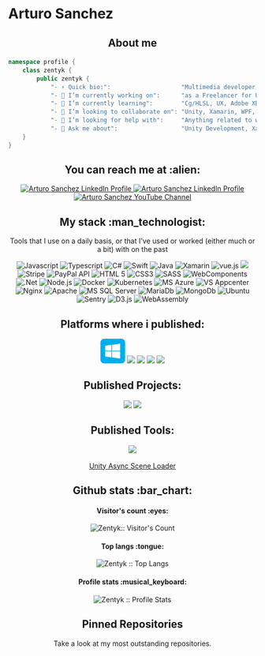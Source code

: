 # Arturo Sanchez

<h2 align="center">About me</h2>

```cs
namespace profile {
    class zentyk {
        public zentyk {
            "- ⚡ Quick bio:":                    "Multimedia developer, expert in Unity3D and Specialized .Net Developer",
            "- 🔭 I’m currently working on":      "as a Freelancer for Unity, WebAPIs and Mobile Projects",
            "- 🌱 I’m currently learning":        "Cg/HLSL, UX, Adobe XD Plugin Development and GraphQL",
            "- 👯 I’m looking to collaborate on": "Unity, Xamarin, WPF, WCF or ASP.net Projects",
            "- 🤔 I’m looking for help with":     "Anything related to what I am currently learning 😅",
            "- 💬 Ask me about":                  "Unity Development, Xamarin.Forms or anyting related to .Net technologies",
    }
}
```

<h2 align="center">You can reach me at :alien:</h2>

<p align="center">
   <a href="https://twitter.com/zentykdev">
    <img src="https://www.vectorlogo.zone/logos/twitter/twitter-icon.svg" alt="Arturo Sanchez LinkedIn Profile" height="30" width="30">
  </a>
    
  <a href="https://www.linkedin.com/in/zentykdev/">
    <img src="https://www.vectorlogo.zone/logos/linkedin/linkedin-icon.svg" alt="Arturo Sanchez LinkedIn Profile" height="30" width="30">
  </a>
  
  <a href="https://www.youtube.com/channel/UCXrJCF3eQsel1PvH0sIvY8Q">
    <img src="https://www.vectorlogo.zone/logos/youtube/youtube-icon.svg" alt="Arturo Sanchez YouTube Channel" height="30" width="30">
  </a>
</p>

<h2 align="center">My stack :man_technologist:</h2>

<p align="center">Tools that I use on a daily basis, or that I've used or worked (either much or a bit) with on the past</p>
<p align="center">
      <!--img src='https://www.vectorlogo.zone/logos/unity3d/unity3d-icon.svg' height='50px'-->
      <!--img src='https://github.com/uiwjs/file-icons/blob/master/icon/shaderlab.svg' height='50px'-->
      <img src="https://img.icons8.com/color/48/000000/javascript.png" height='50px' alt="Javascript"/>
      <img src="https://img.icons8.com/color/48/000000/typescript.png" height='50px' alt="Typescript"/>
      <img src='https://raw.githubusercontent.com/sammwyy/sammwyy/master/skills/csharp.png' height='50px' alt="C#">
      <img src="https://www.vectorlogo.zone/logos/swift/swift-icon.svg" height='50px' alt="Swift"/>
      <img src="https://www.vectorlogo.zone/logos/java/java-vertical.svg" height='50px' alt="Java"/>
      <!--<img src="https://www.vectorlogo.zone/logos/kotlinlang/kotlinlang-icon.svg" height='50px'/>-->
      <img src='https://github.com/detain/svg-logos/blob/master/svg/xamarin.svg' height='50px' alt="Xamarin"/>
      <img src="https://vuejs.org/images/logo.png" heigth="50px" width="50px" alt="vue.js"/>
      <img src='https://github.com/detain/svg-logos/blob/master/svg/adobe-xd.svg' height='50px'>
      <img src='https://www.vectorlogo.zone/logos/stripe/stripe-icon.svg' height='50px' alt="Stripe">
      <img src='https://github.com/detain/svg-logos/blob/master/svg/paypal-icon.svg' height='50px' alt="PayPal API">
      <img src="https://img.icons8.com/color/48/000000/html-5.png" height='50px' alt="HTML 5"/>
      <img src="https://img.icons8.com/color/48/000000/css3.png" height='50px' alt="CSS3"/>
      <img src="https://www.vectorlogo.zone/logos/sass-lang/sass-lang-icon.svg" height='50px' alt="SASS"/>
      <img src="https://www.vectorlogo.zone/logos/webcomponents/webcomponents-official.svg" height='50px' alt="WebComponents"/>
      <img src="https://www.vectorlogo.zone/logos/dotnet/dotnet-vertical.svg" height='50px' alt=".Net"/>
      <img src="https://img.icons8.com/color/48/000000/nodejs.png" height='50px' alt="Node.js"/>
      <img src="https://img.icons8.com/color/48/000000/docker.png" height='50px' alt="Docker"/>
      <img src="https://www.vectorlogo.zone/logos/kubernetes/kubernetes-icon.svg" height='50px' alt="Kubernetes"/>
      <img src="https://www.vectorlogo.zone/logos/microsoft_azure/microsoft_azure-icon.svg" height='50px' alt="MS Azure"/>
      <img src="https://www.vectorlogo.zone/logos/appcenterms/appcenterms-tile.svg" height='50px' alt="VS Appcenter"/>
      <!--img src="https://www.vectorlogo.zone/logos/amazon_aws/amazon_aws-icon.svg" height='50px' alt="Amazon Web Services"/-->
      <img src='https://www.vectorlogo.zone/logos/nginx/nginx-icon.svg' height='50px' alt="Nginx">
      <img src='https://www.vectorlogo.zone/logos/apache/apache-icon.svg' height='50px' alt="Apache">
      <img src="https://github.com/detain/svg-logos/blob/master/svg/microsoft-sql-server.svg" height='50px' alt="MS SQL Server"/>
      <img src="https://www.vectorlogo.zone/logos/mariadb/mariadb-icon.svg" height='50px' alt="MariaDb"/>
      <!--<img src="https://www.vectorlogo.zone/logos/graphql/graphql-icon.svg" height='50px'/-->
      <img src="https://img.icons8.com/color/48/000000/mongodb.png" height='50px' alt="MongoDb"/>
      <img src="https://www.vectorlogo.zone/logos/ubuntu/ubuntu-tile.svg" height='50px' alt="Ubuntu"/>
      <img src="https://www.vectorlogo.zone/logos/sentryio/sentryio-icon.svg" height='50px' alt="Sentry"/>
      <img src='https://www.vectorlogo.zone/logos/d3js/d3js-icon.svg' height='50px' alt="D3.js">
      <img src="https://www.vectorlogo.zone/logos/webassembly/webassembly-icon.svg" height='50px' alt="WebAssembly"/>
</p>

<h2 align="center">Platforms where i published:</h2>
<p align="center">
    <img src="https://github.com/edent/SuperTinyIcons/blob/master/images/svg/windows.svg" height='50px'/>
    <img src="https://www.vectorlogo.zone/logos/android/android-tile.svg" height='50px'/>
    <img src="https://www.vectorlogo.zone/logos/apple/apple-tile.svg" height='50px'/>
    <img src="https://www.vectorlogo.zone/logos/xbox/xbox-icon.svg" height='50px'/>
    <img src="https://upload.wikimedia.org/wikipedia/commons/2/25/WebGL_Logo.svg" height='50px'/>
</p>

<h2 align="center">Published Projects:</h2>
<p align="center">
    <a href="https://play.google.com/store/apps/details?id=com.orthocana.runy"><img src="https://image.winudf.com/v2/image1/Y29tLm9ydGhvY2FuYS5ydW55X2ljb25fMTU3OTE2NDM5NF8wMjE/icon.png?w=170&fakeurl=1" heigth="128" width="128"/></a>
   <a href="https://www.cotocrafter.com/"><img src="https://cotocrafter.blob.core.windows.net/cotocrafter/Cotocrafter_Color.png?sv=2019-10-10&st=2021-01-03T03%3A58%3A00Z&se=2022-01-01T03%3A58%3A00Z&sr=b&sp=r&sig=Z3wLEofpWIN8F7c3uZtJyQoi9gK11lGrF2dQlQvIXyo%3D" heigth="128" width="128"/></a>
</p>

<h2 align="center">Published Tools:</h2>
<p align="center">
    <a href="https://www.notion.so/Unity-Async-Scene-Loader-fd53b69e400143c6abb397903f5bd020">    
        <p align="center">
            <img src='https://www.vectorlogo.zone/logos/unity3d/unity3d-icon.svg' height='50px'>
            <p align="center">
                Unity Async Scene Loader
            </p>
        </p>
    </a>    
</p>

<h2 align="center">Github stats :bar_chart:</h2>

<h4 align="center">Visitor's count :eyes:</h4>

<p align="center"><img src="https://profile-counter.glitch.me/{zentyk}/count.svg" alt="Zentyk:: Visitor's Count" /></p>

<h4 align="center">Top langs :tongue:</h4>

<p align="center"><img src="https://github-readme-stats.vercel.app/api/top-langs/?username=zentyk&langs_count=10&theme=tokyonight&layout=compact" alt="Zentyk :: Top Langs" /></p>

<h4 align="center">Profile stats :musical_keyboard:</h4>

<p align="center"><img src="https://github-readme-stats.vercel.app/api?username=zentyk&show_icons=true&theme=synthwave" alt="Zentyk :: Profile Stats" /></p>

<h2 align="center">Pinned Repositories</h2>
<p align="center">Take a look at my most outstanding repositories.</p>
